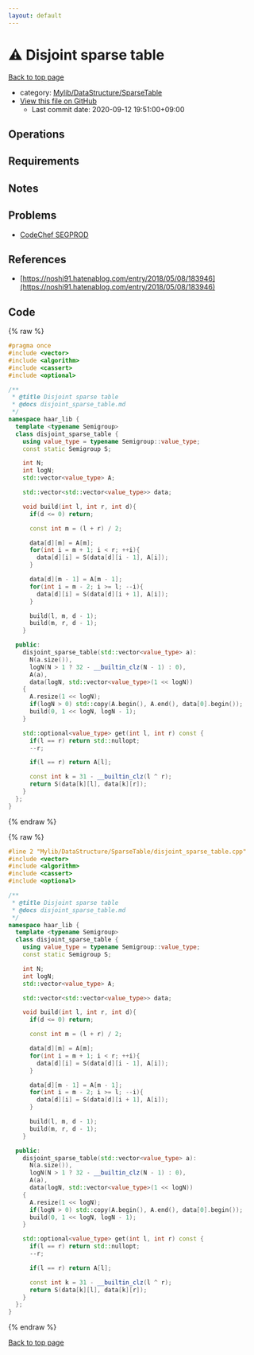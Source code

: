 ```yaml
---
layout: default
---
```


<!-- mathjax config similar to math.stackexchange -->
<script type="text/javascript" async
  src="https://cdnjs.cloudflare.com/ajax/libs/mathjax/2.7.5/MathJax.js?config=TeX-MML-AM_CHTML">
</script>
<script type="text/x-mathjax-config">
  MathJax.Hub.Config({
    TeX: { equationNumbers: { autoNumber: "AMS" }},
    tex2jax: {
      inlineMath: [ ['$','$'] ],
      processEscapes: true
    },
    "HTML-CSS": { matchFontHeight: false },
    displayAlign: "left",
    displayIndent: "2em"
  });
</script>

<script type="text/javascript" src="https://cdnjs.cloudflare.com/ajax/libs/jquery/3.4.1/jquery.min.js"></script>
<script src="https://cdn.jsdelivr.net/npm/jquery-balloon-js@1.1.2/jquery.balloon.min.js" integrity="sha256-ZEYs9VrgAeNuPvs15E39OsyOJaIkXEEt10fzxJ20+2I=" crossorigin="anonymous"></script>
<script type="text/javascript" src="../../../../assets/js/copy-button.js"></script>
<link rel="stylesheet" href="../../../../assets/css/copy-button.css" />


# :warning: Disjoint sparse table

<a href="../../../../index.html">Back to top page</a>

* category: <a href="../../../../index.html#9f519a6857abe7364ea5fbe97ba369aa">Mylib/DataStructure/SparseTable</a>
* <a href="{{ site.github.repository_url }}/blob/master/Mylib/DataStructure/SparseTable/disjoint_sparse_table.cpp">View this file on GitHub</a>
    - Last commit date: 2020-09-12 19:51:00+09:00




## Operations

## Requirements

## Notes

## Problems

- [CodeChef SEGPROD](https://www.codechef.com/problems/SEGPROD)

## References

- [https://noshi91.hatenablog.com/entry/2018/05/08/183946](https://noshi91.hatenablog.com/entry/2018/05/08/183946)


## Code

<a id="unbundled"></a>
{% raw %}
```cpp
#pragma once
#include <vector>
#include <algorithm>
#include <cassert>
#include <optional>

/**
 * @title Disjoint sparse table
 * @docs disjoint_sparse_table.md
 */
namespace haar_lib {
  template <typename Semigroup>
  class disjoint_sparse_table {
    using value_type = typename Semigroup::value_type;
    const static Semigroup S;

    int N;
    int logN;
    std::vector<value_type> A;

    std::vector<std::vector<value_type>> data;

    void build(int l, int r, int d){
      if(d <= 0) return;

      const int m = (l + r) / 2;

      data[d][m] = A[m];
      for(int i = m + 1; i < r; ++i){
        data[d][i] = S(data[d][i - 1], A[i]);
      }

      data[d][m - 1] = A[m - 1];
      for(int i = m - 2; i >= l; --i){
        data[d][i] = S(data[d][i + 1], A[i]);
      }

      build(l, m, d - 1);
      build(m, r, d - 1);
    }

  public:
    disjoint_sparse_table(std::vector<value_type> a):
      N(a.size()),
      logN(N > 1 ? 32 - __builtin_clz(N - 1) : 0),
      A(a),
      data(logN, std::vector<value_type>(1 << logN))
    {
      A.resize(1 << logN);
      if(logN > 0) std::copy(A.begin(), A.end(), data[0].begin());
      build(0, 1 << logN, logN - 1);
    }

    std::optional<value_type> get(int l, int r) const {
      if(l == r) return std::nullopt;
      --r;

      if(l == r) return A[l];

      const int k = 31 - __builtin_clz(l ^ r);
      return S(data[k][l], data[k][r]);
    }
  };
}

```
{% endraw %}

<a id="bundled"></a>
{% raw %}
```cpp
#line 2 "Mylib/DataStructure/SparseTable/disjoint_sparse_table.cpp"
#include <vector>
#include <algorithm>
#include <cassert>
#include <optional>

/**
 * @title Disjoint sparse table
 * @docs disjoint_sparse_table.md
 */
namespace haar_lib {
  template <typename Semigroup>
  class disjoint_sparse_table {
    using value_type = typename Semigroup::value_type;
    const static Semigroup S;

    int N;
    int logN;
    std::vector<value_type> A;

    std::vector<std::vector<value_type>> data;

    void build(int l, int r, int d){
      if(d <= 0) return;

      const int m = (l + r) / 2;

      data[d][m] = A[m];
      for(int i = m + 1; i < r; ++i){
        data[d][i] = S(data[d][i - 1], A[i]);
      }

      data[d][m - 1] = A[m - 1];
      for(int i = m - 2; i >= l; --i){
        data[d][i] = S(data[d][i + 1], A[i]);
      }

      build(l, m, d - 1);
      build(m, r, d - 1);
    }

  public:
    disjoint_sparse_table(std::vector<value_type> a):
      N(a.size()),
      logN(N > 1 ? 32 - __builtin_clz(N - 1) : 0),
      A(a),
      data(logN, std::vector<value_type>(1 << logN))
    {
      A.resize(1 << logN);
      if(logN > 0) std::copy(A.begin(), A.end(), data[0].begin());
      build(0, 1 << logN, logN - 1);
    }

    std::optional<value_type> get(int l, int r) const {
      if(l == r) return std::nullopt;
      --r;

      if(l == r) return A[l];

      const int k = 31 - __builtin_clz(l ^ r);
      return S(data[k][l], data[k][r]);
    }
  };
}

```
{% endraw %}

<a href="../../../../index.html">Back to top page</a>

